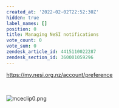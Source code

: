```yaml
---
created_at: '2022-02-02T22:52:30Z'
hidden: true
label_names: []
position: 0
title: Managing NeSI notifications
vote_count: 0
vote_sum: 0
zendesk_article_id: 4415110022287
zendesk_section_id: 360001059296
---
```


<https://my.nesi.org.nz/account/preference>

 

![mceclip0.png](../includes/mceclip0.png)
